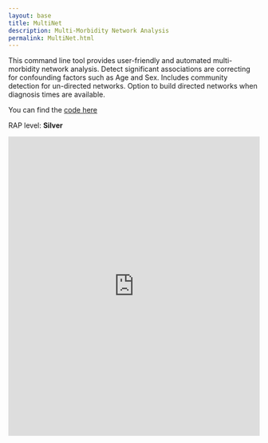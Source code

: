 ```yaml
---
layout: base 
title: MultiNet
description: Multi-Morbidity Network Analysis
permalink: MultiNet.html
---
```


This command line tool provides user-friendly and automated multi-morbidity network analysis. Detect significant associations are correcting for confounding factors such as Age and Sex. Includes community detection for un-directed networks. Option to build directed networks when diagnosis times are available.

You can find the [code here](https://github.com/nhsx/morbidity_network_analysis)

RAP level: **Silver**

<iframe src="http://127.0.0.1:8000/MultiNet/" width="100%" height="600" frameborder="0" scrolling="yes"></iframe>